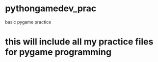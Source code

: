 # pythongamedev_prac
basic pygame practice

# this will include all my practice files for pygame programming
